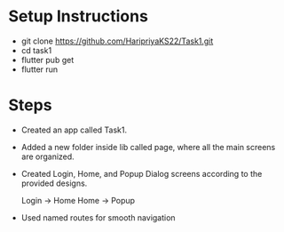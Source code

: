 # Setup Instructions

- git clone https://github.com/HaripriyaKS22/Task1.git
- cd task1
- flutter pub get
- flutter run

# Steps

- Created an app called Task1.
- Added a new folder inside lib called page, where all the main screens are organized.
- Created Login, Home, and Popup Dialog screens according to the provided designs.
   
   Login → Home
   Home → Popup

- Used named routes for smooth navigation
